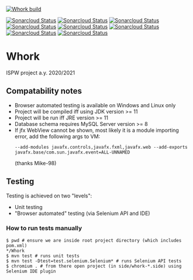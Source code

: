 [![Whork build](https://github.com/StefanoBelli/Whork/actions/workflows/whork.yml/badge.svg)](https://github.com/StefanoBelli/Whork/actions/workflows/whork.yml)

[![Sonarcloud Status](https://sonarcloud.io/api/project_badges/measure?project=StefanoBelli_Whork&metric=sqale_index)](https://sonarcloud.io/dashboard?id=StefanoBelli_Whork)
[![Sonarcloud Status](https://sonarcloud.io/api/project_badges/measure?project=StefanoBelli_Whork&metric=sqale_rating)](https://sonarcloud.io/dashboard?id=StefanoBelli_Whork)
[![Sonarcloud Status](https://sonarcloud.io/api/project_badges/measure?project=StefanoBelli_Whork&metric=code_smells)](https://sonarcloud.io/dashboard?id=StefanoBelli_Whork)
[![Sonarcloud Status](https://sonarcloud.io/api/project_badges/measure?project=StefanoBelli_Whork&metric=reliability_rating)](https://sonarcloud.io/dashboard?id=StefanoBelli_Whork)
[![Sonarcloud Status](https://sonarcloud.io/api/project_badges/measure?project=StefanoBelli_Whork&metric=security_rating)](https://sonarcloud.io/dashboard?id=StefanoBelli_Whork)
[![Sonarcloud Status](https://sonarcloud.io/api/project_badges/measure?project=StefanoBelli_Whork&metric=vulnerabilities)](https://sonarcloud.io/dashboard?id=StefanoBelli_Whork)
[![Sonarcloud Status](https://sonarcloud.io/api/project_badges/measure?project=StefanoBelli_Whork&metric=duplicated_lines_density)](https://sonarcloud.io/dashboard?id=StefanoBelli_Whork)
[![Sonarcloud Status](https://sonarcloud.io/api/project_badges/measure?project=StefanoBelli_Whork&metric=coverage)](https://sonarcloud.io/dashboard?id=StefanoBelli_Whork)

# Whork
ISPW project a.y. 2020/2021

## Compatability notes
 * Browser automated testing is available on Windows and Linux only
 * Project will be compiled iff using JDK version >= 11
 * Project will be run iff JRE version >= 11
 * Database schema requires MySQL Server version >= 8
 * If jfx WebView cannot be shown, most likely it is a module importing error, add the following args to VM:
   ~~~
   --add-modules javafx.controls,javafx.fxml,javafx.web --add-exports javafx.base/com.sun.javafx.event=ALL-UNNAMED
   ~~~
   (thanks Mike-98)
   
## Testing
Testing is achieved on two "levels":
 * Unit testing
 * "Browser automated" testing (via Selenium API and IDE)

### How to run tests manually
~~~
$ pwd # ensure we are inside root project directory (which includes pom.xml)
*/Whork
$ mvn test # runs unit tests
$ mvn test -Dtest=test.selenium.Selenium* # runs Selenium API tests
$ chromium . # from there open project (in side/whork-*.side) using Selenium IDE plugin
~~~

